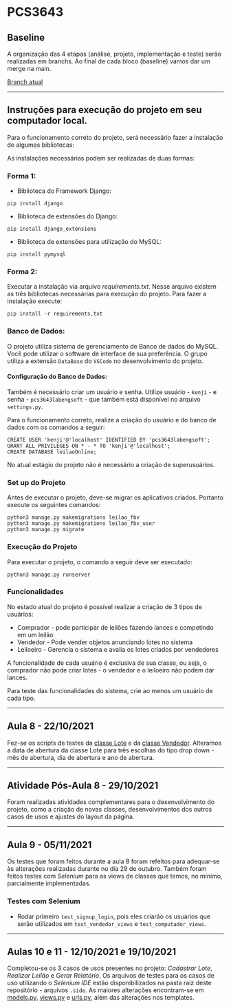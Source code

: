 # PCS3643

## Baseline

A organização das 4 etapas (análise, projeto, implementação e teste) serão realizadas em branchs. Ao final de cada bloco (baseline) vamos dar um merge na main.

[Branch atual](https://github.com/offreitas/pcs3643-2021-grupo4/tree/implementacao)

---

## Instruções para execução do projeto em seu computador local.

Para o funcionamento correto do projeto, será necessário fazer a instalação de algumas bibliotecas:

As instalações necessárias podem ser realizadas de duas formas:

### **Forma 1**:

- Biblioteca do Framework Django:
```
pip install django
```
- Biblioteca de extensões do Django:
```
pip install django_extensions
```
- Biblioteca de extensões para utilização do MySQL:
```
pip install pymysql
```

### **Forma 2**:

Executar a instalação via arquivo *requirements.txt*. Nesse arquivo existem as três bibliotecas necessárias para execução do projeto. Para fazer a instalação execute:

```
pip install -r requirements.txt
```

### **Banco de Dados:**

O projeto utiliza  sistema de gerenciamento de Banco de dados do MySQL. Você pode utilizar o software de interface de sua preferência. O grupo utiliza a extensão ```DataBase``` do ```VSCode``` no desenvolvimento do projeto.

#### **Configuração do Banco de Dados:**

Também é necessário criar um usuário e senha. Utilize usuário - ```kenji``` - e senha - ```pcs3643labengsoft``` - que também está disponível no arquivo ```settings.py```.

Para o funcionamento correto, realize a criação do usuário e do banco de dados com os comandos a seguir:

```
CREATE USER 'kenji'@'localhost' IDENTIFIED BY 'pcs3643labengsoft';
GRANT ALL PRIVILEGES ON * - * TO 'kenji'@'localhost';
CREATE DATABASE leilaoOnline;
```

No atual estágio do projeto não é necessário a criação de superusuários.

### **Set up do Projeto**

Antes de executar o projeto, deve-se migrar os aplicativos criados. Portanto execute os seguintes comandos:

```
python3 manage.py makemigrations leilao_fbv
python3 manage.py makemigrations leilao_fbv_user
python3 manage.py migrate
```

### **Execução do Projeto**

Para executar o projeto, o comando a seguir deve ser executado:

```
python3 manage.py runserver
```

### **Funcionalidades**

No estado atual do projeto é possível realizar a criação de 3 tipos de usuários:

- Comprador - pode participar de leilões fazendo lances e competindo em um leilão
- Vendedor - Pode vender objetos anunciando lotes no sistema
- Leiloeiro - Gerencia o sistema e avalia os lotes criados por vendedores

A funcionalidade de cada usuário é exclusiva de sua classe, ou seja, o comprador não pode criar lotes - o vendedor e o leiloeiro não podem dar lances.

Para teste das funcionalidades do sistema, crie ao menos um usuário de cada tipo.

---

## Aula 8 - 22/10/2021

Fez-se os scripts de testes da [classe Lote](https://github.com/offreitas/pcs3643-2021-grupo4/blob/implementacao/leilaoOnline/apps/leilao_fbv_user/tests/test_models.py) e da [classe Vendedor](https://github.com/offreitas/pcs3643-2021-grupo4/blob/implementacao/leilaoOnline/apps/leilao_fbv/tests/test_models.py). Alteramos a data de abertura da classe Lote para três escolhas do tipo drop down - mês de abertura, dia de abertura e ano de abertura.

---

## Atividade Pós-Aula 8 - 29/10/2021

Foram realizadas atividades complementares para o desenvolvimento do projeto, como a criação de novas classes, desenvolvimentos dos outros casos de usos e ajustes do layout da página.

---

## Aula 9 - 05/11/2021

Os testes que foram feitos durante a aula 8 foram refeitos para adequar-se às alterações realizadas durante no dia 29 de outubro. Também foram feitos testes com *Selenium* para as views de classes que temos, no mínimo, parcialmente implementadas.

### Testes com Selenium

- Rodar primeiro ```test_signup_login```, pois eles criarão os usuários que serão utilizados em ```test_vendedor_views``` e ```test_computador_views```.

---

## Aulas 10 e 11  - 12/10/2021 e 19/10/2021

Completou-se os 3 casos de usos presentes no projeto: *Cadastrar Lote*, *Realizar Leilão* e *Gerar Relatório*. Os arquivos de testes para os casos de uso utilizando o *Selenium IDE* estão disponibilizados na pasta raiz deste repositório - arquivos ```.side```. As maiores alterações encontram-se em [models.py](https://github.com/offreitas/pcs3643-2021-grupo4/blob/main/leilaoOnline/apps/leilao_fbv_user/models.py), [views.py](https://github.com/offreitas/pcs3643-2021-grupo4/blob/main/leilaoOnline/apps/leilao_fbv_user/models.py) e [urls.py](https://github.com/offreitas/pcs3643-2021-grupo4/blob/main/leilaoOnline/apps/leilao_fbv_user/urls.py), além das alterações nos templates.
